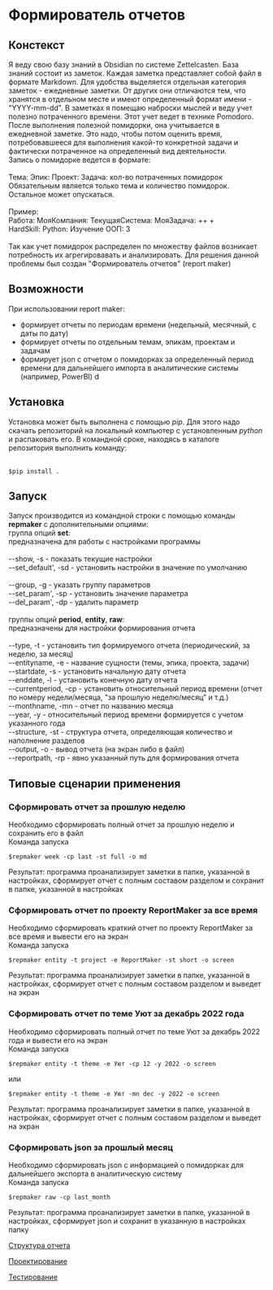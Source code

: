 ﻿# Формирователь отчетов
## Констекст
Я веду свою базу знаний в Obsidian по системе Zettelcasten. База знаний состоит из заметок. Каждая заметка представляет собой файл в формате Markdown. Для удобства выделяется отдельная категория заметок - ежедневные заметки. От других они отличаются тем, что хранятся в отдельном месте и имеют определенный формат имени - "YYYY-mm-dd". В заметках я помещаю наброски мыслей и веду учет полезно потраченного времени. Этот учет ведет в технике Pomodoro. После выполнения полезной помидорки, она учитывается в ежедневной заметке. Это надо, чтобы потом оценить время, потребовавшееся для выполнения какой-то конкретной задачи и фактически потраченное на определенный вид деятельности.
<br>
Запись о помидорке ведется в формате:<br><br>
Тема: Эпик: Проект: Задача: кол-во потраченных помидорок<br>
Обязательным является только тема и количество помидорок. Остальное может опускаться.<br>
<br>
Пример:<br>
Работа: МояКомпания: ТекущаяСистема: МояЗадача: ++ + <br>
HardSkill: Python: Изучение ООП: 3<br>
<br>
Так как учет помидорок распределен по множеству файлов возникает потребность их агрегировавать и анализировать. Для решения данной проблемы был создан "Формирователь отчетов" (report maker)

## Возможности
При использовании report maker:
- формирует отчеты по периодам времени (недельный, месячный, с даты по дату)
- формирует отчеты по отдельным темам, эпикам, проектам и задачам
- формирует json с отчетом о помидорках за определенный период времени для дальнейшего импорта в аналитические системы (например, PowerBI)
d
## Установка
Установка может быть выполнена с помощью *pip*. Для этого надо скачать репозиторий на локальный компьютер с установленным *python* и распаковать его. В командной сроке, находясь в каталоге репозитория выполнить команду:<br><br>
```
$pip install .
```

## Запуск
Запуск производится из командной строки с помощью команды **repmaker** с дополнительными опциями:
<br>
группа опций **set**:<br>
предназначена для работы с настройками программы<br><br>
--show, -s - показать текущие настройки<br>
--set_default', -sd - установить настройки в значение по умолчанию<br><br>
--group, -g - указать группу параметров<br>
--set_param', -sp - установить значение параметра<br>
--del_param', -dp - удалить параметр<br>
<br>
группы опций **period**, **entity**, **raw**:<br>
предназначены для настройки формирования отчета<br><br>
--type, -t - установить тип формируемого отчета (периодический, за неделю, за месяц)<br>
--entityname, -e - название сущности (темы, эпика, проекта, задачи)<br>
--startdate, -s - установить начальную дату отчета<br>
--enddate, -l - установить конечную дату отчета<br>
--currentperiod, -cp - установить относительный период времени (отчет по номеру недели/месяца, "за прошлую неделю/месяц" и т.д.)<br>
--monthname, -mn - отчет по названию месяца<br>
--year, -y - относительный период времени формируется с учетом указанного года<br>
--structure, -st - структура отчета, определяющая количество и наполнение разделов<br>
--output, -o - вывод отчета (на экран либо в файл)<br>
--reportpath, -rp - явно указанный путь для формирования отчета<br>

## Типовые сценарии применения
### Сформировать отчет за прошлую неделю
Необходимо сформировать полный отчет за прошлую неделю и сохранить его в файл<br>
Команда запуска<br>
```
$repmaker week -cp last -st full -o md
```
Результат: программа проанализирует заметки в папке, указанной в настройках, сформирует отчет с полным составом разделом и сохранит в папке, указанной в настройках

### Сформировать отчет по проекту ReportMaker за все время
Необходимо сформировать краткий отчет по проекту ReportMaker за все время и вывести его на экран<br>
Команда запуска<br>
```
$repmaker entity -t project -e ReportMaker -st short -o screen
```
Результат: программа проанализирует заметки в папке, указанной в настройках, сформирует отчет с полным составом разделом и выведет на экран

### Сформировать отчет по теме Уют за декабрь 2022 года
Необходимо сформировать полный отчет по теме Уют за декабрь 2022 года и вывести его на экран<br>
Команда запуска<br>
```
$repmaker entity -t theme -e Уют -cp 12 -y 2022 -o screen
```
или
```
$repmaker entity -t theme -e Уют -mn dec -y 2022 -o screen
```
Результат: программа проанализирует заметки в папке, указанной в настройках, сформирует отчет с полным составом разделом и выведет на экран

### Сформировать json за прошлый месяц
Необходимо сформировать json с информацией о помидорках для дальнейшего экспорта в аналитическую систему<br>
Команда запуска<br>
```
$repmaker raw -cp last_month
```
Результат: программа проанализирует заметки в папке, указанной в настройках, сформирует json и сохранит в указанную в настройках папку

[Структура отчета](Docs/Report_struct.md)

[Проектирование](Docs/Proj.md)

[Тестирование](Docs/Testing.md)
